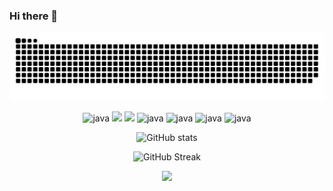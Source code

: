 ### Hi there 👋
<div align="center">
  
![](https://github.com/Platane/snk/raw/output/github-contribution-grid-snake.svg)
  
</div>

<p align="center">
      <img src="https://www.vectorlogo.zone/logos/java/java-icon.svg" alt="java" width="50" height="50"/>
      <img src="https://upload.wikimedia.org/wikipedia/commons/d/d5/Selenium_Logo.png" height="35"></a></code>
      <img src="https://upload.wikimedia.org/wikipedia/commons/9/95/Font_Awesome_5_brands_github.svg" height="42"></a></code>
      <img src="https://www.vectorlogo.zone/logos/git-scm/git-scm-icon.svg" alt="java" width="35" height="40"/>
      <img src="https://www.vectorlogo.zone/logos/atlassian_jira/atlassian_jira-icon.svg" alt="java" width="45" height="40"/>
      <img src="https://www.vectorlogo.zone/logos/w3_html5/w3_html5-icon.svg" alt="java" width="40" height="40"/>
      <img src="https://www.vectorlogo.zone/logos/w3_css/w3_css-icon.svg" alt="java" width="40" height="40"/>







<div align="center">





  ![GitHub stats](https://github-readme-stats.vercel.app/api?username=TheHatipoglu&show_icons=true&theme=radical)

  ![GitHub Streak](https://github-readme-streak-stats.herokuapp.com/?user=TheHatipoglu&theme=highcontrast)
  
  <img src="https://github-readme-stats.vercel.app/api/top-langs/?username=TheHatipoglu&layout=compact&langs_count-16&theme=dracula"/>




</div>
